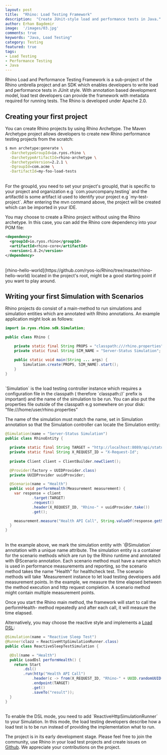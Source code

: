 ```yaml
---
layout: post
title:  "Rhino: Load Testing Framework"
description:  "Create JUnit-style load and performance tests in Java."
author: Erhan Bagdemir
image:  '/images/03.jpg'
comments: true
keywords: "Java, Load Testing"
category: Testing
featured: true
tags:
- Load Testing
- Performance Testing
- Java
---
```


Rhino Load and Performance Testing Framework is a sub-project of the Rhino umbrella project and an SDK which 
enables developers to write load and performance tests in JUnit style. With annotation 
based development model, load test developers can provide the framework with metadata required for running tests. The Rhino is developed under Apache 2.0. 


## Creating your first project

You can create Rhino projects by using Rhino Archetype. The Maven Archetype project allows 
developers to create new Rhino performance testing projects from the scratch:

```bash
$ mvn archetype:generate \
  -DarchetypeGroupId=io.ryos.rhino \
  -DarchetypeArtifactId=rhino-archetype \
  -DarchetypeVersion=2.2.1 \
  -DgroupId=com.acme \
  -DartifactId=my-foo-load-tests
```
<br/>
For the groupId, you need to set your project's groupId, that is specific to your project and organization e.g `com.yourcompany.testing` and the 
artifactId is some artifact id used to identify your project e.g `my-test-project`. 
After entering the mvn command above, the project will be created which can be imported in your IDE. 

You may choose to create a Rhino project without using the Rhino archetype. In this case, you can add the Rhino core dependency into your POM file:

```xml
<dependency>
  <groupId>io.ryos.rhino</groupId>
  <artifactId>rhino-core</artifactId>
  <version>1.8.2</version>
</dependency>
```
<br/>
[rhino-hello-world](https://github.com/ryos-io/Rhino/tree/master/rhino-hello-world) located in the project's root, might be a good starting point if you want to play around. 

## Writing your first Simulation with Scenarios

Rhino projects do consist of a main-method to run simulations and simulation 
entities which are annotated with Rhino annotations. An example application might look as follows: 

```java
import io.ryos.rhino.sdk.Simulation;

public class Rhino {

    private static final String PROPS = "classpath:///rhino.properties";
    private static final String SIM_NAME = "Server-Status Simulation";

    public static void main(String ... args) {
        Simulation.create(PROPS, SIM_NAME).start();
    }
}
```
<br/>
`Simulation` is the load testing controller instance which requires a configuration file in the classpath ( therefore `classpath://<absolute path to configuration file>` prefix is important) and the name of the simulation to be run. You can also put the properties file outside of the classpath e.g somewhere on your disk: "file:///home/user/rhino.properties"


The name of the simulation must match the name, set in Simulation annotation so that the Simulation controller can locate the Simulation entity:

```java
@Simulation(name = "Server-Status Simulation")
public class RhinoEntity {

  private static final String TARGET = "http://localhost:8089/api/status";
  private static final String X_REQUEST_ID = "X-Request-Id";
  
  private Client client = ClientBuilder.newClient();

  @Provider(factory = UUIDProvider.class)
  private UUIDProvider uuidProvider;

  @Scenario(name = "Health")
  public void performHealth(Measurement measurement) {
    var response = client
            .target(TARGET)
            .request()
            .header(X_REQUEST_ID, "Rhino-" + uuidProvider.take())
            .get();

    measurement.measure("Health API Call", String.valueOf(response.getStatus()));
  }
}
```
<br/>
In the example above, we mark the simulation entity with `@Simulation` annotation with a unique name attribute. The simulation entity is a container for the scenario methods which are run by the Rhino runtime and annotated with @Scenario annotation. Each scenario method must have a name which is used in performance measurements and reporting, so the scenario method takes the name "Health" for healthcheck test. The scenario methods will take `Measurement instance to let load testing developers add measurement points. In the example, we measure the time elapsed between the method execution and http request completion. A scenario method might contain multiple measurement points. 

Once you start the Rhino main method, the framework will start to call the performHealth- method repeatedly and after each call, it will measure the time elapsed. 

Alternatively, you may choose the reactive style and implements a [Load DSL](https://github.com/ryos-io/Rhino/wiki/Reactive-Tests-and-Load-DSL):

```java
@Simulation(name = "Reactive Sleep Test")
@Runner(clazz = ReactiveHttpSimulationRunner.class)
public class ReactiveSleepTestSimulation {

  @Dsl(name = "Health")
  public LoadDsl performHealth() {
    return Start
        .dsl()
        .run(http("Health API Call")
            .header(c -> from(X_REQUEST_ID, "Rhino-" + UUID.randomUUID().toString()))
            .endpoint(TARGET)
            .get()
            .saveTo("result"));
  }
}
```
<br/>
To enable the DSL mode, you need to add `ReactiveHttpSimulationRunner` to your Simulation. In this mode, the load testing developers describe how a load test is to be run instead of providing the implementation what to run. 

The project is in its early development stage. Please feel free to join the community, use Rhino in your load test projects and create issues on [Github](https://github.com/ryos-io/Rhino/). We appreciate your contributions on the project.
